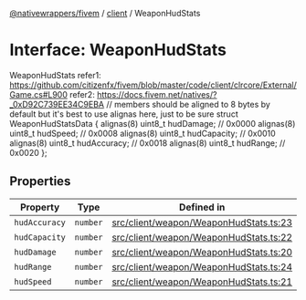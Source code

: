 [@nativewrappers/fivem](../../README.md) / [client](../README.md) / WeaponHudStats

# Interface: WeaponHudStats

WeaponHudStats
refer1: https://github.com/citizenfx/fivem/blob/master/code/client/clrcore/External/Game.cs#L900
refer2: https://docs.fivem.net/natives/?_0xD92C739EE34C9EBA
// members should be aligned to 8 bytes by default but it's best to use alignas here, just to be sure
struct WeaponHudStatsData
{
	alignas(8) uint8_t hudDamage; // 0x0000
	alignas(8) uint8_t hudSpeed; // 0x0008
	alignas(8) uint8_t hudCapacity; // 0x0010
	alignas(8) uint8_t hudAccuracy; // 0x0018
	alignas(8) uint8_t hudRange; // 0x0020
};

## Properties

| Property | Type | Defined in |
| ------ | ------ | ------ |
| `hudAccuracy` | `number` | [src/client/weapon/WeaponHudStats.ts:23](https://github.com/nativewrappers/fivem/blob/631c6d86e9569591c88ce277255e6c3e13e943cb/src/client/weapon/WeaponHudStats.ts#L23) |
| `hudCapacity` | `number` | [src/client/weapon/WeaponHudStats.ts:22](https://github.com/nativewrappers/fivem/blob/631c6d86e9569591c88ce277255e6c3e13e943cb/src/client/weapon/WeaponHudStats.ts#L22) |
| `hudDamage` | `number` | [src/client/weapon/WeaponHudStats.ts:20](https://github.com/nativewrappers/fivem/blob/631c6d86e9569591c88ce277255e6c3e13e943cb/src/client/weapon/WeaponHudStats.ts#L20) |
| `hudRange` | `number` | [src/client/weapon/WeaponHudStats.ts:24](https://github.com/nativewrappers/fivem/blob/631c6d86e9569591c88ce277255e6c3e13e943cb/src/client/weapon/WeaponHudStats.ts#L24) |
| `hudSpeed` | `number` | [src/client/weapon/WeaponHudStats.ts:21](https://github.com/nativewrappers/fivem/blob/631c6d86e9569591c88ce277255e6c3e13e943cb/src/client/weapon/WeaponHudStats.ts#L21) |
